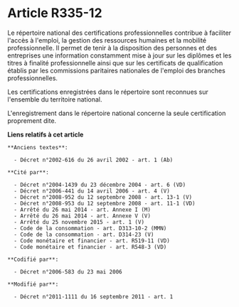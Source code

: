 # Article R335-12

Le répertoire national des certifications professionnelles contribue à faciliter l'accès à l'emploi, la gestion des
ressources humaines et la mobilité professionnelle. Il permet de tenir à la disposition des personnes et des entreprises une
information constamment mise à jour sur les diplômes et les titres à finalité professionnelle ainsi que sur les certificats
de qualification établis par les commissions paritaires nationales de l'emploi des branches professionnelles.

Les certifications enregistrées dans le répertoire sont reconnues sur l'ensemble du territoire national.

L'enregistrement dans le répertoire national concerne la seule certification proprement dite.

**Liens relatifs à cet article**

	**Anciens textes**:

	  - Décret n°2002-616 du 26 avril 2002 - art. 1 (Ab)

	**Cité par**:

	  - Décret n°2004-1439 du 23 décembre 2004 - art. 6 (VD)
	  - Décret n°2006-441 du 14 avril 2006 - art. 4 (V)
	  - Décret n°2008-952 du 12 septembre 2008 - art. 13-1 (V)
	  - Décret n°2008-953 du 12 septembre 2008 - art. 11-1 (VD)
	  - Arrêté du 26 mai 2014 - art. Annexe I (M)
	  - Arrêté du 26 mai 2014 - art. Annexe V (V)
	  - Arrêté du 25 novembre 2015 - art. 1 (V)
	  - Code de la consommation - art. D313-10-2 (MMN)
	  - Code de la consommation - art. D314-23 (V)
	  - Code monétaire et financier - art. R519-11 (VD)
	  - Code monétaire et financier - art. R548-3 (VD)

	**Codifié par**:

	  - Décret n°2006-583 du 23 mai 2006

	**Modifié par**:

	  - Décret n°2011-1111 du 16 septembre 2011 - art. 1
